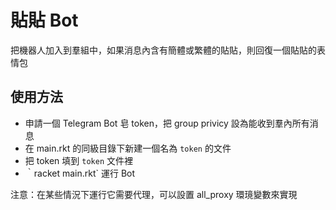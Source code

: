 # 貼貼 Bot

把機器人加入到羣組中，如果消息內含有簡體或繁體的貼貼，則回復一個貼貼的表情包

## 使用方法

- 申請一個 Telegram Bot 皂 token，把 group privicy 設為能收到羣內所有消息
- 在 main.rkt 的同級目錄下新建一個名為 `token` 的文件
- 把 token 填到 `token` 文件裡
- ｀racket main.rkt` 運行 Bot

注意：在某些情況下運行它需要代理，可以設置 all_proxy 環璄變數來實現
